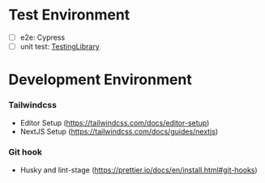 # Test Environment

- [ ] e2e: Cypress
- [ ] unit test: [TestingLibrary](https://nextjs.org/docs/testing#jest-and-react-testing-library)

# Development Environment

### Tailwindcss

- Editor Setup (https://tailwindcss.com/docs/editor-setup)
- NextJS Setup (https://tailwindcss.com/docs/guides/nextjs)

### Git hook

- Husky and lint-stage (https://prettier.io/docs/en/install.html#git-hooks)
